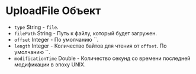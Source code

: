 # UploadFile Объект

* `type` String - `file`.
* `filePath` String - Путь к файлу, который будет загружен.
* `offset` Integer - По умолчанию ``.
* `length` Integer - Количество байтов для чтения от `offset`. По умолчанию ``.
* `modificationTime` Double - Количество секунд со времени последней модификации в эпоху UNIX.